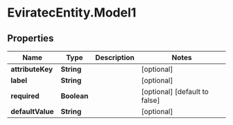 # EviratecEntity.Model1

## Properties
Name | Type | Description | Notes
------------ | ------------- | ------------- | -------------
**attributeKey** | **String** |  | [optional] 
**label** | **String** |  | [optional] 
**required** | **Boolean** |  | [optional] [default to false]
**defaultValue** | **String** |  | [optional] 


